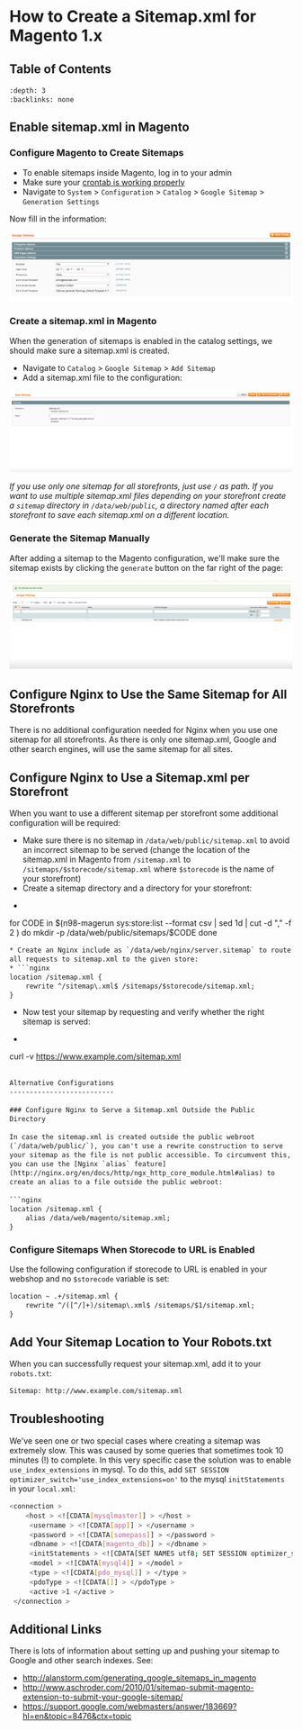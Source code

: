 <!-- source: https://support.hypernode.com/en/ecommerce/magento-1/how-to-create-a-sitemap-xml-for-magento-1-x -->
# How to Create a Sitemap.xml for Magento 1.x

## Table of Contents
```{contents}
:depth: 3
:backlinks: none
```

Enable sitemap.xml in Magento
-----------------------------

### Configure Magento to Create Sitemaps

* To enable sitemaps inside Magento, log in to your admin
* Make sure your [crontab is working properly](https://support.hypernode.com/knowledgebase/configure-cronjobs-on-hypernode/)
* Navigate to `System` > `Configuration` > `Catalog` > `Google Sitemap` > `Generation Settings`

Now fill in the information:

![](_res/fd1mcqcAauLYam9kta5meMie5IN1KHQT9A.png)

### Create a sitemap.xml in Magento

When the generation of sitemaps is enabled in the catalog settings, we should make sure a sitemap.xml is created.

* Navigate to `Catalog` > `Google Sitemap` > `Add Sitemap`
* Add a sitemap.xml file to the configuration:

![](_res/H9E8O25ldZ5qKqfgzvipavKFhZ--9c8flQ.png)

*If you use only one sitemap for all storefronts, just use `/` as path. If you want to use multiple sitemap.xml files depending on your storefront create a `sitemap` directory in `/data/web/public`, a directory named after each storefront to save each sitemap.xml on a different location.*

### Generate the Sitemap Manually

After adding a sitemap to the Magento configuration, we'll make sure the sitemap exists by clicking the `generate` button on the far right of the page:

![](_res/kx1awTbeS6Uajk4vtfprlMD0TsqwUSAb0g.png)

Configure Nginx to Use the Same Sitemap for All Storefronts
-----------------------------------------------------------

There is no additional configuration needed for Nginx when you use one sitemap for all storefronts. As there is only one sitemap.xml, Google and other search engines, will use the same sitemap for all sites.

Configure Nginx to Use a Sitemap.xml per Storefront
---------------------------------------------------

When you want to use a different sitemap per storefront some additional configuration will be required:

* Make sure there is no sitemap in `/data/web/public/sitemap.xml` to avoid an incorrect sitemap to be served (change the location of the sitemap.xml in Magento from `/sitemap.xml` to `/sitemaps/$storecode/sitemap.xml` where `$storecode` is the name of your storefront)
* Create a sitemap directory and a directory for your storefront:
* ```bash
for CODE in $(n98-magerun sys:store:list --format csv | sed 1d | cut -d "," -f 2 )
do
mkdir -p /data/web/public/sitemaps/$CODE
done

```
* Create an Nginx include as `/data/web/nginx/server.sitemap` to route all requests to sitemap.xml to the given store:
* ```nginx
location /sitemap.xml {
    rewrite ^/sitemap\.xml$ /sitemaps/$storecode/sitemap.xml;
}

```
* Now test your sitemap by requesting and verify whether the right sitemap is served:
* ```bash
curl -v https://www.example.com/sitemap.xml

```

Alternative Configurations
--------------------------

### Configure Nginx to Serve a Sitemap.xml Outside the Public Directory

In case the sitemap.xml is created outside the public webroot (`/data/web/public/`), you can't use a rewrite construction to serve your sitemap as the file is not public accessible. To circumvent this, you can use the [Nginx `alias` feature](http://nginx.org/en/docs/http/ngx_http_core_module.html#alias) to create an alias to a file outside the public webroot:

```nginx
location /sitemap.xml {
    alias /data/web/magento/sitemap.xml;
}

```
### Configure Sitemaps When Storecode to URL is Enabled

Use the following configuration if storecode to URL is enabled in your webshop and no `$storecode` variable is set:

```nginx
location ~ .+/sitemap.xml {
    rewrite ^/([^/]+)/sitemap\.xml$ /sitemaps/$1/sitemap.xml;
}

```
Add Your Sitemap Location to Your Robots.txt
--------------------------------------------

When you can successfully request your sitemap.xml, add it to your `robots.txt`:

```bash
Sitemap: http://www.example.com/sitemap.xml

```
Troubleshooting
---------------

We've seen one or two special cases where creating a sitemap was extremely slow. This was caused by some queries that sometimes took 10 minutes (!) to complete. In this very specific case the solution was to enable `use_index_extensions` in mysql. To do this, add `SET SESSION optimizer_switch='use_index_extensions=on'` to the mysql `initStatements` in your `local.xml`:

```bash
<connection >
    <host > <![CDATA[mysqlmaster]] > </host >
     <username > <![CDATA[app]] > </username >
     <password > <![CDATA[somepass]] > </password >
     <dbname > <![CDATA[magento_db]] > </dbname >
     <initStatements > <![CDATA[SET NAMES utf8; SET SESSION optimizer_switch='use_index_extensions=on';]] > </initStatements >
     <model > <![CDATA[mysql4]] > </model >
     <type > <![CDATA[pdo_mysql]] > </type >
     <pdoType > <![CDATA[]] > </pdoType >
     <active >1 </active >
 </connection >
```
Additional Links
----------------

There is lots of information about setting up and pushing your sitemap to Google and other search indexes. See:

* <http://alanstorm.com/generating_google_sitemaps_in_magento>
* <http://www.aschroder.com/2010/01/sitemap-submit-magento-extension-to-submit-your-google-sitemap/>
* <https://support.google.com/webmasters/answer/183669?hl=en&topic=8476&ctx=topic>
